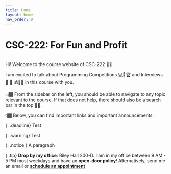 ```yaml
---
title: Home
layout: home
nav_order: 0
---
```


# CSC-222: For Fun and Profit

<br/>
Hi! Welcome to the course website of CSC-222 👋🏾

I am excited to talk about Programming Competitions 💻🏅🏆 and Interviews 🏢 💼 💰🤝🏽 in this course with you.

👈🏾 From the sidebar on the left, you should be able to navigate to any topic relevant to the course. If that does not help, there should also be a search bar in the top ☝🏾.

👇🏾 Below, you can find important links and important announcements.

{: .deadline}
Test


{: .warning}
Test

{: .notice }
A paragraph

{:.tip}
**Drop by my office**: Riley Hall 200-D. I am in my office between 9 AM - 5 PM most weekdays and have an **open-door policy**! Alternatively, send me an email or **[schedule an appointment](https://calendly.com/ssultan-dpq/)**


<br/>
